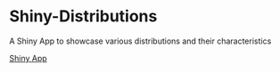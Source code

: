 # Shiny-Distributions

A Shiny App to showcase various distributions and their characteristics

[Shiny App](https://stesiam.shinyapps.io/Shiny-Distributions/)
